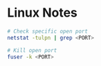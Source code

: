 # Linux Notes


```bash
# Check specific open port
netstat -tulpn | grep <PORT>

# Kill open port
fuser -k <PORT>
```
